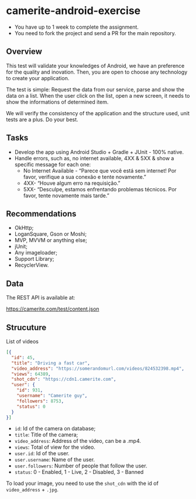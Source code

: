 # camerite-android-exercise

- You have up to 1 week to complete the assignment.
- You need to fork the project and send a PR for the main repository.

Overview
--------

This test will validate your knowledges of Android, we have an preference for the quality and inovation. Then, you are open to choose any technology to create your application.

The test is simple: Request the data from our service, parse and show the data on a list. When the user click on the list, open a new screen, it needs to show the informations of determined item.

We will verify the consistency of the application and the structure used, unit tests are a plus. Do your best.

Tasks
-----

- Develop the app using Android Studio + Gradle + JUnit ­- 100% native.
- Handle errors, such as, no internet available, 4XX & 5XX & show a specific message for each one:
  * No Internet Available - “Parece que você está sem internet! Por favor, verifique a sua conexão e tente novamente.”
  * 4XX- “Houve algum erro na requisição.”
  * 5XX- “Desculpe, estamos enfrentando problemas técnicos. Por favor, tente novamente mais tarde.”

Recommendations
---------------

- OkHttp;
- LoganSquare, Gson or Moshi;
- MVP, MVVM or anything else;
- jUnit;
- Any imageloader;
- Support Library;
- RecyclerView.

Data
----

The REST API is available at:

https://camerite.com/test/content.json

Strucuture
----------

List of videos

```json
[{
  "id": 45,
  "title": "Driving a fast car",
  "video_address": "https://somerandomurl.com/videos/824532398.mp4",
  "views": 64389,
  "shot_cdn": "https://cdn1.camerite.com",
  "user": {
    "id": 931,
    "username": "Camerite guy",
    "followers": 8753,
    "status": 0
  }
}]
```

- `id`: Id of the camera on database;
- `title`: Title of the camera;
- `video_address`: Address of the video, can be a .mp4.
- `views`: Total of view for the video.
- `user.id`: Id of the user.
- `user.username`: Name of the user.
- `user.followers`: Number of people that follow the user.
- `status`: 0 - Enabled, 1 - Live, 2 - Disabled, 3 - Banned

To load your image, you need to use the `shot_cdn` with the id of `video_address` + `.jpg`.